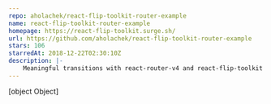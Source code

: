 ```yaml
---
repo: aholachek/react-flip-toolkit-router-example
name: react-flip-toolkit-router-example
homepage: https://react-flip-toolkit.surge.sh/
url: https://github.com/aholachek/react-flip-toolkit-router-example
stars: 106
starredAt: 2018-12-22T02:30:10Z
description: |-
    Meaningful transitions with react-router-v4 and react-flip-toolkit
---
```


[object Object]
